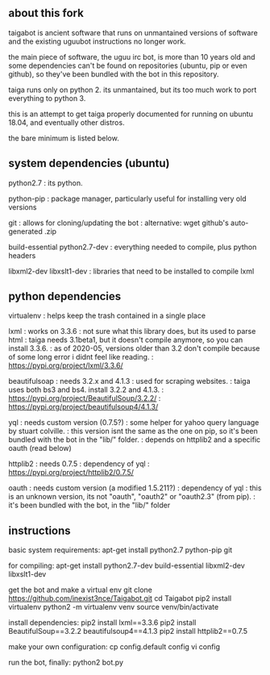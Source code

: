 ## about this fork
taigabot is ancient software that runs on unmantained versions of software and the existing uguubot instructions no longer work.

the main piece of software, the uguu irc bot, is more than 10 years old and some dependencies can't be found on repositories (ubuntu, pip or even github), so they've been bundled with the bot in this repository.

taiga runs only on python 2. its unmantained, but its too much work to port everything to python 3.

this is an attempt to get taiga properly documented for running on ubuntu 18.04, and eventually other distros.

the bare minimum is listed below.

## system dependencies (ubuntu)
python2.7
: its python.

python-pip
: package manager, particularly useful for installing very old versions

git
: allows for cloning/updating the bot
: alternative: wget github's auto-generated .zip

build-essential python2.7-dev
: everything needed to compile, plus python headers

libxml2-dev libxslt1-dev
: libraries that need to be installed to compile lxml

## python dependencies
virtualenv
: helps keep the trash contained in a single place

lxml
: works on 3.3.6
: not sure what this library does, but its used to parse html
: taiga needs 3.1beta1, but it doesn't compile anymore, so you can install 3.3.6.
: as of 2020-05, versions older than 3.2 don't compile because of some long error i didnt feel like reading.
: https://pypi.org/project/lxml/3.3.6/

beautifulsoap
: needs 3.2.x and 4.1.3
: used for scraping websites.
: taiga uses both bs3 and bs4. install 3.2.2 and 4.1.3.
: https://pypi.org/project/BeautifulSoup/3.2.2/
: https://pypi.org/project/beautifulsoup4/4.1.3/

yql
: needs custom version (0.7.5?)
: some helper for yahoo query language by stuart colville.
: this version isnt the same as the one on pip, so it's been bundled with the bot in the "lib/" folder.
: depends on httplib2 and a specific oauth (read below)

httplib2
: needs 0.7.5
: dependency of yql
: https://pypi.org/project/httplib2/0.7.5/

oauth
: needs custom version (a modified 1.5.211?)
: dependency of yql
: this is an unknown version, its not "oauth", "oauth2" or "oauth2.3" (from pip).
: it's been bundled with the bot, in the "lib/" folder

## instructions
basic system requirements:
    apt-get install python2.7 python-pip git

for compiling:
    apt-get install python2.7-dev build-essential libxml2-dev libxslt1-dev

get the bot and make a virtual env
    git clone https://github.com/inexist3nce/Taigabot.git
    cd Taigabot
    pip2 install virtualenv
    python2 -m virtualenv venv
    source venv/bin/activate

install dependencies:
    pip2 install lxml==3.3.6
    pip2 install BeautifulSoup==3.2.2 beautifulsoup4==4.1.3
    pip2 install httplib2==0.7.5

make your own configuration:
    cp config.default config
    vi config

run the bot, finally:
    python2 bot.py
